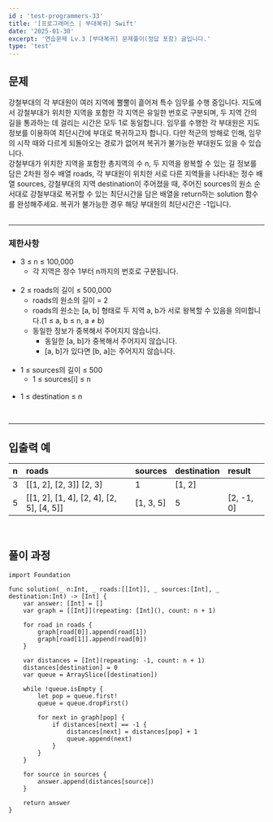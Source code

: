 ```yaml
---
id : 'test-programmers-33'
title: '[프로그래머스 | 부대복귀] Swift'
date: '2025-01-30'
excerpt: '연습문제 Lv.3 [부대복귀] 문제풀이(정답 포함) 글입니다.'
type: 'test'
---
```


## 문제

강철부대의 각 부대원이 여러 지역에 뿔뿔이 흩어져 특수 임무를 수행 중입니다. 지도에서 강철부대가 위치한 지역을 포함한 각 지역은 유일한 번호로 구분되며, 두 지역 간의 길을 통과하는 데 걸리는 시간은 모두 1로 동일합니다. 임무를 수행한 각 부대원은 지도 정보를 이용하여 최단시간에 부대로 복귀하고자 합니다. 다만 적군의 방해로 인해, 임무의 시작 때와 다르게 되돌아오는 경로가 없어져 복귀가 불가능한 부대원도 있을 수 있습니다.<br>
강철부대가 위치한 지역을 포함한 총지역의 수 n, 두 지역을 왕복할 수 있는 길 정보를 담은 2차원 정수 배열 roads, 각 부대원이 위치한 서로 다른 지역들을 나타내는 정수 배열 sources, 강철부대의 지역 destination이 주어졌을 때, 주어진 sources의 원소 순서대로 강철부대로 복귀할 수 있는 최단시간을 담은 배열을 return하는 solution 함수를 완성해주세요. 복귀가 불가능한 경우 해당 부대원의 최단시간은 -1입니다.<br>
<br>

***

### 제한사항

* 3 ≤ n ≤ 100,000
    * 각 지역은 정수 1부터 n까지의 번호로 구분됩니다.
    <br>
* 2 ≤ roads의 길이 ≤ 500,000
    * roads의 원소의 길이 = 2
    * roads의 원소는 [a, b] 형태로 두 지역 a, b가 서로 왕복할 수 있음을 의미합니다.(1 ≤ a, b ≤ n, a ≠ b)
    * 동일한 정보가 중복해서 주어지지 않습니다.
        * 동일한 [a, b]가 중복해서 주어지지 않습니다.
        * [a, b]가 있다면 [b, a]는 주어지지 않습니다.
        <br>
* 1 ≤ sources의 길이 ≤ 500
    * 1 ≤ sources[i] ≤ n
    <br>
* 1 ≤ destination ≤ n

<br>

***

## 입출력 예

|n|roads|sources|destination|result|
|:-|:-|:-|:-|:-|
|3|\[[1, 2], [2, 3]]	[2, 3]|1|[1, 2]|
|5|\[[1, 2], [1, 4], [2, 4], [2, 5], [4, 5]]|[1, 3, 5]|5|[2, -1, 0]|

<br>

## 풀이 과정

~~~
import Foundation

func solution(_ n:Int, _ roads:[[Int]], _ sources:[Int], _ destination:Int) -> [Int] {
    var answer: [Int] = []
    var graph = [[Int]](repeating: [Int](), count: n + 1)
        
    for road in roads {
        graph[road[0]].append(road[1])
        graph[road[1]].append(road[0])
    }
        
    var distances = [Int](repeating: -1, count: n + 1)
    distances[destination] = 0
    var queue = ArraySlice([destination])
        
    while !queue.isEmpty {        
        let pop = queue.first!
        queue = queue.dropFirst()
            
        for next in graph[pop] {
            if distances[next] == -1 {
                distances[next] = distances[pop] + 1
                queue.append(next)
            }
        }
    }
        
    for source in sources {
        answer.append(distances[source])
    }
        
    return answer
}
~~~